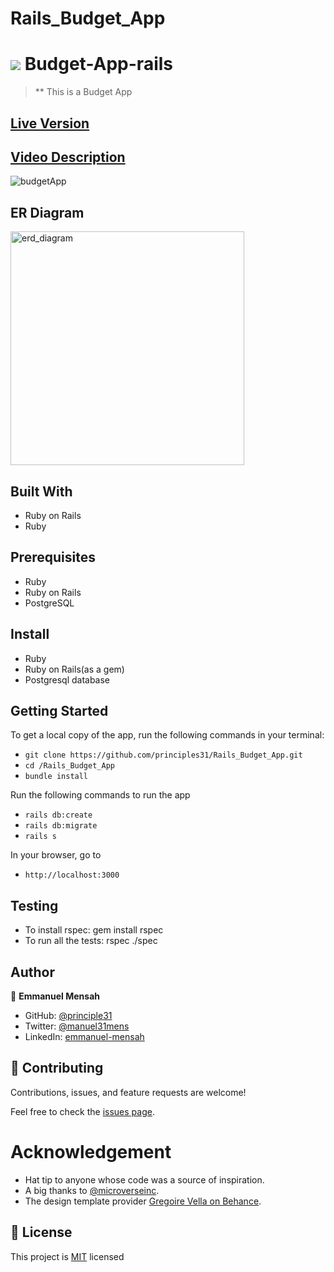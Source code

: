# Rails_Budget_App
# ![](https://img.shields.io/badge/Microverse-blueviolet) Budget-App-rails
> ** This is a Budget App

## [Live Version](https://fathomless-crag-34030.herokuapp.com/)
## [Video Description](https://www.loom.com/share/2ab2b6493400462f8f9aa8d50e1df5ff)
![budgetApp](https://user-images.githubusercontent.com/98400013/190477385-c42da0cf-89e6-46a3-a5aa-b07a44631b27.png)


## ER Diagram
<img width="374" alt="erd_diagram" src="https://user-images.githubusercontent.com/98400013/190478182-31f80a0f-be61-44f5-aff4-341e50d898a4.png">




## Built With

- Ruby on Rails
- Ruby

## Prerequisites

- Ruby
- Ruby on Rails
- PostgreSQL

## Install

- Ruby
- Ruby on Rails(as a gem)
- Postgresql database

## Getting Started

To get a local copy of the app, run the following commands in your terminal:
- `git clone https://github.com/principles31/Rails_Budget_App.git`
- `cd /Rails_Budget_App`
- `bundle install`

Run the following commands to run the app

- `rails db:create`
- `rails db:migrate`
- `rails s`

In your browser, go to

- `http://localhost:3000`

## Testing
- To install rspec: gem install rspec
- To run all the tests: rspec ./spec


## Author

👤   **Emmanuel Mensah**

- GitHub: [@principle31](https://github.com/principles31)
- Twitter: [@manuel31mens](https://Twiter.com/@Manuel31mens)
- LinkedIn: [emmanuel-mensah](www.linkedin.com/in/emmanuel-mensah-)


## 🤝 Contributing

Contributions, issues, and feature requests are welcome!

Feel free to check the [issues page](https://github.com/aimalamiri/Ruby-Catalog/issues).

# Acknowledgement

- Hat tip to anyone whose code was a source of inspiration.
- A big thanks to [@microverseinc](https://github.com/microverseinc).
- The design template provider [Gregoire Vella on Behance](https://www.behance.net/gregoirevella).
## 📝 License

This project is [MIT](https://github.com/principles31/Rails_Budget_App.git/blob/dev/LICENSE) licensed

